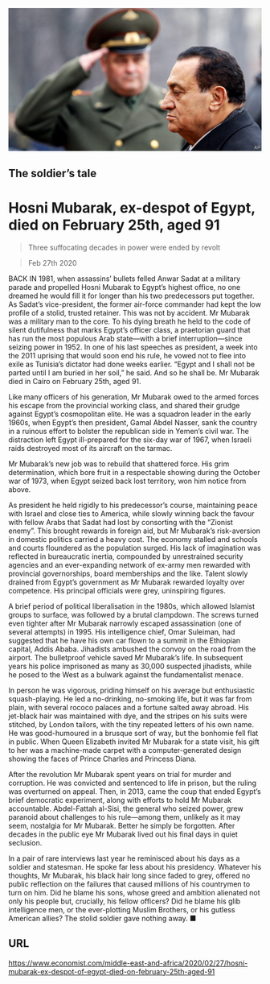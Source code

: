 ![](./images/20200229_MAP004.jpg)

## The soldier’s tale

# Hosni Mubarak, ex-despot of Egypt, died on February 25th, aged 91

> Three suffocating decades in power were ended by revolt

> Feb 27th 2020

BACK IN 1981, when assassins’ bullets felled Anwar Sadat at a military parade and propelled Hosni Mubarak to Egypt’s highest office, no one dreamed he would fill it for longer than his two predecessors put together. As Sadat’s vice-president, the former air-force commander had kept the low profile of a stolid, trusted retainer. This was not by accident. Mr Mubarak was a military man to the core. To his dying breath he held to the code of silent dutifulness that marks Egypt’s officer class, a praetorian guard that has run the most populous Arab state—with a brief interruption—since seizing power in 1952. In one of his last speeches as president, a week into the 2011 uprising that would soon end his rule, he vowed not to flee into exile as Tunisia’s dictator had done weeks earlier. “Egypt and I shall not be parted until I am buried in her soil,” he said. And so he shall be. Mr Mubarak died in Cairo on February 25th, aged 91.

Like many officers of his generation, Mr Mubarak owed to the armed forces his escape from the provincial working class, and shared their grudge against Egypt’s cosmopolitan elite. He was a squadron leader in the early 1960s, when Egypt’s then president, Gamal Abdel Nasser, sank the country in a ruinous effort to bolster the republican side in Yemen’s civil war. The distraction left Egypt ill-prepared for the six-day war of 1967, when Israeli raids destroyed most of its aircraft on the tarmac.

Mr Mubarak’s new job was to rebuild that shattered force. His grim determination, which bore fruit in a respectable showing during the October war of 1973, when Egypt seized back lost territory, won him notice from above.

As president he held rigidly to his predecessor’s course, maintaining peace with Israel and close ties to America, while slowly winning back the favour with fellow Arabs that Sadat had lost by consorting with the “Zionist enemy”. This brought rewards in foreign aid, but Mr Mubarak’s risk-aversion in domestic politics carried a heavy cost. The economy stalled and schools and courts floundered as the population surged. His lack of imagination was reflected in bureaucratic inertia, compounded by unrestrained security agencies and an ever-expanding network of ex-army men rewarded with provincial governorships, board memberships and the like. Talent slowly drained from Egypt’s government as Mr Mubarak rewarded loyalty over competence. His principal officials were grey, uninspiring figures.

A brief period of political liberalisation in the 1980s, which allowed Islamist groups to surface, was followed by a brutal clampdown. The screws turned even tighter after Mr Mubarak narrowly escaped assassination (one of several attempts) in 1995. His intelligence chief, Omar Suleiman, had suggested that he have his own car flown to a summit in the Ethiopian capital, Addis Ababa. Jihadists ambushed the convoy on the road from the airport. The bulletproof vehicle saved Mr Mubarak’s life. In subsequent years his police imprisoned as many as 30,000 suspected jihadists, while he posed to the West as a bulwark against the fundamentalist menace.

In person he was vigorous, priding himself on his average but enthusiastic squash-playing. He led a no-drinking, no-smoking life, but it was far from plain, with several rococo palaces and a fortune salted away abroad. His jet-black hair was maintained with dye, and the stripes on his suits were stitched, by London tailors, with the tiny repeated letters of his own name. He was good-humoured in a brusque sort of way, but the bonhomie fell flat in public. When Queen Elizabeth invited Mr Mubarak for a state visit, his gift to her was a machine-made carpet with a computer-generated design showing the faces of Prince Charles and Princess Diana.

After the revolution Mr Mubarak spent years on trial for murder and corruption. He was convicted and sentenced to life in prison, but the ruling was overturned on appeal. Then, in 2013, came the coup that ended Egypt’s brief democratic experiment, along with efforts to hold Mr Mubarak accountable. Abdel-Fattah al-Sisi, the general who seized power, grew paranoid about challenges to his rule—among them, unlikely as it may seem, nostalgia for Mr Mubarak. Better he simply be forgotten. After decades in the public eye Mr Mubarak lived out his final days in quiet seclusion.

In a pair of rare interviews last year he reminisced about his days as a soldier and statesman. He spoke far less about his presidency. Whatever his thoughts, Mr Mubarak, his black hair long since faded to grey, offered no public reflection on the failures that caused millions of his countrymen to turn on him. Did he blame his sons, whose greed and ambition alienated not only his people but, crucially, his fellow officers? Did he blame his glib intelligence men, or the ever-plotting Muslim Brothers, or his gutless American allies? The stolid soldier gave nothing away. ■

## URL

https://www.economist.com/middle-east-and-africa/2020/02/27/hosni-mubarak-ex-despot-of-egypt-died-on-february-25th-aged-91
